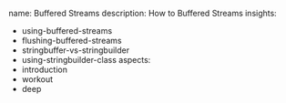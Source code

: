 name: Buffered Streams
description: How to Buffered Streams
insights:
  - using-buffered-streams
  - flushing-buffered-streams
  - stringbuffer-vs-stringbuilder
  - using-stringbuilder-class
aspects:
  - introduction
  - workout
  - deep
